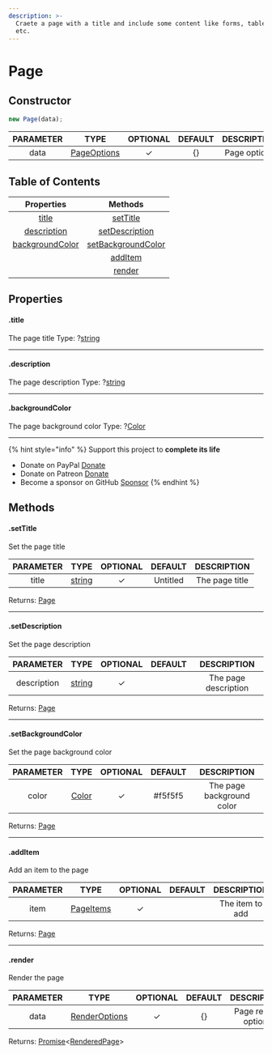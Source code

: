 ```yaml
---
description: >-
  Craete a page with a title and include some content like forms, tables, cards,
  etc.
---
```


# Page

## Constructor

```javascript
new Page(data);
```

| PARAMETER |                    TYPE                   | OPTIONAL | DEFAULT |  DESCRIPTION |
| :-------: | :---------------------------------------: | :------: | :-----: | :----------: |
|    data   | [PageOptions](../typedefs/PageOptions.md) |     ✓    |    {}   | Page options |

## Table of Contents

|                  Properties                 |                      Methods                      |
| :-----------------------------------------: | :-----------------------------------------------: |
|           [title](page.md#.title)           |           [setTitle](page.md#.settitle)           |
|     [description](page.md#.description)     |     [setDescription](page.md#.setdescription)     |
| [backgroundColor](page.md#.backgroundcolor) | [setBackgroundColor](page.md#.setbackgroundcolor) |
|                                             |            [addItem](page.md#.additem)            |
|                                             |             [render](page.md#.render)             |

## Properties

#### **.title**

The page title Type: ?[string](https://developer.mozilla.org/en-US/docs/Web/JavaScript/Reference/Global\_Objects/String)

***

#### **.description**

The page description Type: ?[string](https://developer.mozilla.org/en-US/docs/Web/JavaScript/Reference/Global\_Objects/String)

***

#### **.backgroundColor**

The page background color Type: ?[Color](../typedefs/Color.md)

***

{% hint style="info" %}
Support this project to **complete its life**

* Donate on PayPal [Donate](https://www.paypal.me/abd0009)
* Donate on Patreon [Donate](https://www.patreon.com/abdo9)
* Become a sponsor on GitHub [Sponsor](https://github.com/sponsors/abdooo9)
{% endhint %}

## Methods

#### **.setTitle**

Set the page title

| PARAMETER |                                                TYPE                                                | OPTIONAL |  DEFAULT |   DESCRIPTION  |
| :-------: | :------------------------------------------------------------------------------------------------: | :------: | :------: | :------------: |
|   title   | [string](https://developer.mozilla.org/en-US/docs/Web/JavaScript/Reference/Global\_Objects/String) |     ✓    | Untitled | The page title |

Returns: [Page](../classes/page.md)

***

#### **.setDescription**

Set the page description

|  PARAMETER  |                                                TYPE                                                | OPTIONAL | DEFAULT |      DESCRIPTION     |
| :---------: | :------------------------------------------------------------------------------------------------: | :------: | :-----: | :------------------: |
| description | [string](https://developer.mozilla.org/en-US/docs/Web/JavaScript/Reference/Global\_Objects/String) |     ✓    |         | The page description |

Returns: [Page](../classes/page.md)

***

#### **.setBackgroundColor**

Set the page background color

| PARAMETER |              TYPE             | OPTIONAL | DEFAULT |        DESCRIPTION        |
| :-------: | :---------------------------: | :------: | :-----: | :-----------------------: |
|   color   | [Color](../typedefs/Color.md) |     ✓    | #f5f5f5 | The page background color |

Returns: [Page](../classes/page.md)

***

#### **.addItem**

Add an item to the page

| PARAMETER |                  TYPE                 | OPTIONAL | DEFAULT |   DESCRIPTION   |
| :-------: | :-----------------------------------: | :------: | :-----: | :-------------: |
|    item   | [PageItems](../typedefs/PageItems.md) |     ✓    |         | The item to add |

Returns: [Page](../classes/page.md)

***

#### **.render**

Render the page

| PARAMETER |                        TYPE                       | OPTIONAL | DEFAULT |     DESCRIPTION     |
| :-------: | :-----------------------------------------------: | :------: | :-----: | :-----------------: |
|    data   | [RenderOptions](../typedefs/PageRenderOptions.md) |     ✓    |    {}   | Page render options |

Returns: [Promise](https://developer.mozilla.org/en-US/docs/Web/JavaScript/Reference/Global\_Objects/Promise)<[RenderedPage](../typedefs/RenderedPage.md)>

